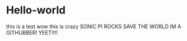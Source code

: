 # Hello-world
this is a test wow this is crazy
SONIC PI ROCKS
SAVE THE WORLD 
IM A GITHUBBER! YEET!!!!
